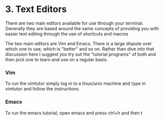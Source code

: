 # 3. Text Editors

There are two main editors available for use through your terminal. Generally
they are based around the same concepts of providing you with easier text
editing through the use of shortcuts and macros

  

The two main editors are Vim and Emacs. There is a large dispute over which
one to use, which is "better" and so on. Rather than dive into that discussion
here I suggest you try out the "tutorial programs" of both and then pick one
to learn and use on a regular basis.

### Vim

To run the vimtutor simply log in to a linux/unix machine and type in vimtutor
and follow the instructions.

### Emacs

To run the emacs tutorial, open emacs and press ctrl+h and then t

